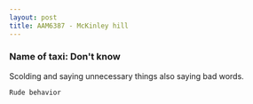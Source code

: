 ```yaml
---
layout: post
title: AAM6387 - McKinley hill
---
```


### Name of taxi: Don't know

Scolding and saying unnecessary things also saying bad words. 

```Rude behavior```
